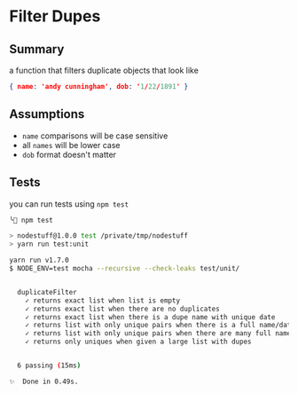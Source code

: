 # Filter Dupes

## Summary

a function that filters duplicate objects that look like 

```json
{ name: 'andy cunningham', dob: '1/22/1891' }
```

## Assumptions

* `name` comparisons will be case sensitive
* all `names` will be lower case
* `dob` format doesn't matter

## Tests

you can run tests using `npm test`

```bash
╰ npm test

> nodestuff@1.0.0 test /private/tmp/nodestuff
> yarn run test:unit

yarn run v1.7.0
$ NODE_ENV=test mocha --recursive --check-leaks test/unit/


  duplicateFilter
    ✓ returns exact list when list is empty
    ✓ returns exact list when there are no duplicates
    ✓ returns exact list when there is a dupe name with unique date
    ✓ returns list with only unique pairs when there is a full name/date duplicate
    ✓ returns list with only unique pairs when there are many full name/date duplicate
    ✓ returns only uniques when given a large list with dupes


  6 passing (15ms)

✨  Done in 0.49s.
```
